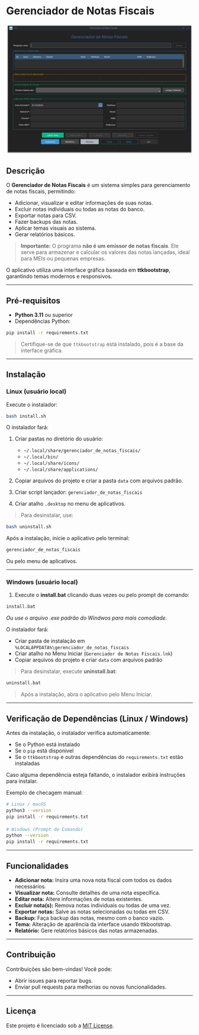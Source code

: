 # Gerenciador de Notas Fiscais

![Preview](preview.png) <!-- Substitua 'preview.png' pela imagem de demonstração -->

## Descrição

O **Gerenciador de Notas Fiscais** é um sistema simples para gerenciamento de notas fiscais, permitindo:

* Adicionar, visualizar e editar informações de suas notas.
* Excluir notas individuais ou todas as notas do banco.
* Exportar notas para CSV.
* Fazer backups das notas.
* Aplicar temas visuais ao sistema.
* Gerar relatórios básicos.

> **Importante:** O programa **não é um emissor de notas fiscais**.
> Ele serve para armazenar e calcular os valores das notas lançadas, ideal para MEIs ou pequenas empresas.

O aplicativo utiliza uma interface gráfica baseada em **ttkbootstrap**, garantindo temas modernos e responsivos.

---

## Pré-requisitos

* **Python 3.11** ou superior
* Dependências Python:

```bash
pip install -r requirements.txt
```

> Certifique-se de que `ttkbootstrap` está instalado, pois é a base da interface gráfica.

---

## Instalação

### Linux (usuário local)

Execute o instalador:

```bash
bash install.sh
```

O instalador fará:

1. Criar pastas no diretório do usuário:

   * `~/.local/share/gerenciador_de_notas_fiscais/`
   * `~/.local/bin/`
   * `~/.local/share/icons/`
   * `~/.local/share/applications/`
2. Copiar arquivos do projeto e criar a pasta `data` com arquivos padrão.
3. Criar script lançador: `gerenciador_de_notas_fiscais`
4. Criar atalho `.desktop` no menu de aplicativos.

> Para desinstalar, use:

```bash
bash uninstall.sh
```

Após a instalação, inicie o aplicativo pelo terminal:

```bash
gerenciador_de_notas_fiscais
```

Ou pelo menu de aplicativos.

---

### Windows (usuário local)

1. Execute o **install.bat** clicando duas vezes ou pelo prompt de comando:

```bat
install.bat
```
*Ou use o arquivo .exe padrão do Windwos para mais comodiade.*

O instalador fará:

* Criar pasta de instalação em `%LOCALAPPDATA%\gerenciador_de_notas_fiscais`
* Criar atalho no Menu Iniciar (`Gerenciador de Notas Fiscais.lnk`)
* Copiar arquivos do projeto e criar `data` com arquivos padrão

> Para desinstalar, execute **uninstall.bat**:

```bat
uninstall.bat
```

> Após a instalação, abra o aplicativo pelo Menu Iniciar.

---

## Verificação de Dependências (Linux / Windows)

Antes da instalação, o instalador verifica automaticamente:

* Se o Python está instalado
* Se o `pip` está disponível
* Se o `ttkbootstrap` e outras dependências do `requirements.txt` estão instaladas

Caso alguma dependência esteja faltando, o instalador exibirá instruções para instalar.

Exemplo de checagem manual:

```bash
# Linux / macOS
python3 --version
pip install -r requirements.txt

# Windows (Prompt de Comando)
python --version
pip install -r requirements.txt
```

---

## Funcionalidades

* **Adicionar nota:** Insira uma nova nota fiscal com todos os dados necessários.
* **Visualizar nota:** Consulte detalhes de uma nota específica.
* **Editar nota:** Altere informações de notas existentes.
* **Excluir nota(s):** Remova notas individuais ou todas de uma vez.
* **Exportar notas:** Salve as notas selecionadas ou todas em CSV.
* **Backup:** Faça backup das notas, mesmo com o banco vazio.
* **Tema:** Alteração de aparência da interface usando ttkbootstrap.
* **Relatório:** Gere relatórios básicos das notas armazenadas.

---

## Contribuição

Contribuições são bem-vindas! Você pode:

* Abrir issues para reportar bugs.
* Enviar pull requests para melhorias ou novas funcionalidades.

---

## Licença

Este projeto é licenciado sob a [MIT License](LICENSE).
